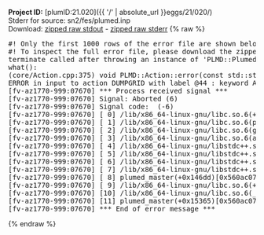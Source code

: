 **Project ID:** [plumID:21.020]({{ '/' | absolute_url }}eggs/21/020/)  
Stderr for source:  sn2/fes/plumed.inp   
Download: [zipped raw stdout](plumed.inp.plumed_master.stdout.txt.zip) - [zipped raw stderr](plumed.inp.plumed_master.stderr.txt.zip) 
{% raw %}
<pre>
#! Only the first 1000 rows of the error file are shown below
#! To inspect the full error file, please download the zipped raw stderr file above
terminate called after throwing an instance of 'PLMD::Plumed::ExceptionError'
what():
(core/Action.cpp:375) void PLMD::Action::error(const std::string&) const
ERROR in input to action DUMPGRID with label @44 : keyword ARG is compulsory for this action
[fv-az1770-999:07670] *** Process received signal ***
[fv-az1770-999:07670] Signal: Aborted (6)
[fv-az1770-999:07670] Signal code:  (-6)
[fv-az1770-999:07670] [ 0] /lib/x86_64-linux-gnu/libc.so.6(+0x45330)[0x7f90c2a45330]
[fv-az1770-999:07670] [ 1] /lib/x86_64-linux-gnu/libc.so.6(pthread_kill+0x11c)[0x7f90c2a9eb2c]
[fv-az1770-999:07670] [ 2] /lib/x86_64-linux-gnu/libc.so.6(gsignal+0x1e)[0x7f90c2a4527e]
[fv-az1770-999:07670] [ 3] /lib/x86_64-linux-gnu/libc.so.6(abort+0xdf)[0x7f90c2a288ff]
[fv-az1770-999:07670] [ 4] /lib/x86_64-linux-gnu/libstdc++.so.6(+0xa5ff5)[0x7f90c2ea5ff5]
[fv-az1770-999:07670] [ 5] /lib/x86_64-linux-gnu/libstdc++.so.6(+0xbb0da)[0x7f90c2ebb0da]
[fv-az1770-999:07670] [ 6] /lib/x86_64-linux-gnu/libstdc++.so.6(_ZSt10unexpectedv+0x0)[0x7f90c2ea5a55]
[fv-az1770-999:07670] [ 7] /lib/x86_64-linux-gnu/libstdc++.so.6(+0xa5a6f)[0x7f90c2ea5a6f]
[fv-az1770-999:07670] [ 8] plumed_master(+0x146dd)[0x560ac07cf6dd]
[fv-az1770-999:07670] [ 9] /lib/x86_64-linux-gnu/libc.so.6(+0x2a1ca)[0x7f90c2a2a1ca]
[fv-az1770-999:07670] [10] /lib/x86_64-linux-gnu/libc.so.6(__libc_start_main+0x8b)[0x7f90c2a2a28b]
[fv-az1770-999:07670] [11] plumed_master(+0x15365)[0x560ac07d0365]
[fv-az1770-999:07670] *** End of error message ***
</pre>
{% endraw %}
